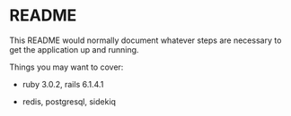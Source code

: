 # README

This README would normally document whatever steps are necessary to get the
application up and running.

Things you may want to cover:

* ruby 3.0.2, rails 6.1.4.1

* redis, postgresql, sidekiq
